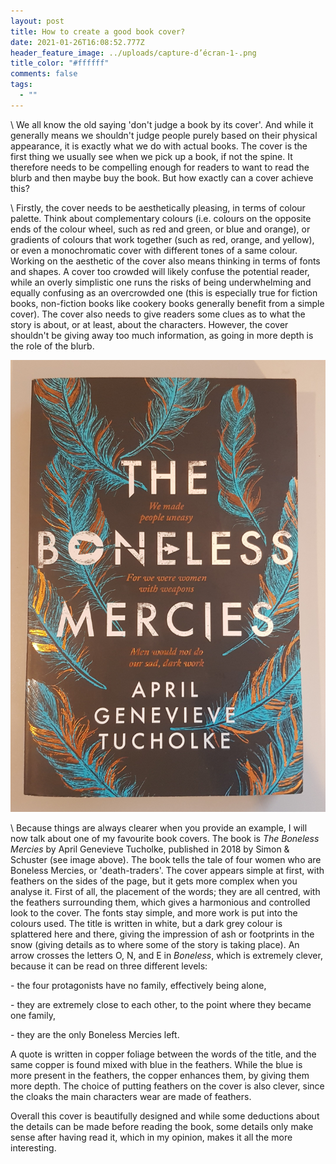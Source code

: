 ```yaml
---
layout: post
title: How to create a good book cover?
date: 2021-01-26T16:08:52.777Z
header_feature_image: ../uploads/capture-d’écran-1-.png
title_color: "#ffffff"
comments: false
tags:
  - ""
---
```

\    We all know the old saying 'don't judge a book by its cover'. And while it generally means we shouldn't judge people purely based on their physical appearance, it is exactly what we do with actual books. The cover is the first thing we usually see when we pick up a book, if not the spine. It therefore needs to be compelling enough for readers to want to read the blurb and then maybe buy the book. But how exactly can a cover achieve this?

\    Firstly, the cover needs to be aesthetically pleasing, in terms of colour palette. Think about complementary colours (i.e. colours on the opposite ends of the colour wheel, such as red and green, or blue and orange), or gradients of colours that work together (such as red, orange, and yellow), or even a monochromatic cover with different tones of a same colour. Working on the aesthetic of the cover also means thinking in terms of fonts and shapes. A cover too crowded will likely confuse the potential reader, while an overly simplistic one runs the risks of being underwhelming and equally confusing as an overcrowded one (this is especially true for fiction books, non-fiction books like cookery books generally benefit from a simple cover). The cover also needs to give readers some clues as to what the story is about, or at least, about the characters. However, the cover shouldn't be giving away too much information, as going in more depth is the role of the blurb.

![](../uploads/boneless-mercies-cover.jpg)

\    Because things are always clearer when you provide an example, I will now talk about one of my favourite book covers. The book is *The Boneless Mercies* by April Genevieve Tucholke, published in 2018 by Simon & Schuster (see image above). The book tells the tale of four women who are Boneless Mercies, or 'death-traders'. The cover appears simple at first, with feathers on the sides of the page, but it gets more complex when you analyse it. First of all, the placement of the words; they are all centred, with the feathers surrounding them, which gives a harmonious and controlled look to the cover. The fonts stay simple, and more work is put into the colours used. The title is written in white, but a dark grey colour is splattered here and there, giving the impression of ash or footprints in the snow (giving details as to where some of the story is taking place). An arrow crosses the letters O, N, and E in *Boneless*, which is extremely clever, because it can be read on three different levels:

\- the four protagonists have no family, effectively being alone,

\- they are extremely close to each other, to the point where they became one family,

\- they are the only Boneless Mercies left.

A quote is written in copper foliage between the words of the title, and the same copper is found mixed with blue in the feathers. While the blue is more present in the feathers, the copper enhances them, by giving them more depth. The choice of putting feathers on the cover is also clever, since the cloaks the main characters wear are made of feathers.

Overall this cover is beautifully designed and while some deductions about the details can be made before reading the book, some details only make sense after having read it, which in my opinion, makes it all the more interesting.